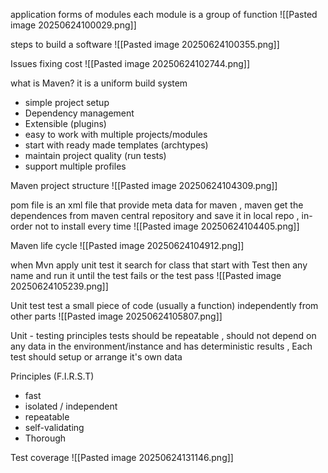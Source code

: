 application forms of modules each module is a group of function
![[Pasted image 20250624100029.png]]

steps to build a software
![[Pasted image 20250624100355.png]]

Issues fixing cost
![[Pasted image 20250624102744.png]]

what is Maven?
it is a uniform build system 
- simple project setup
- Dependency management
- Extensible (plugins)
- easy to work with multiple projects/modules
- start with ready made templates (archtypes)
- maintain project quality (run tests)
- support multiple profiles

Maven project structure
![[Pasted image 20250624104309.png]]

pom file is an xml file that provide meta data for maven , maven get the dependences from maven central repository and save it in local repo , in-order not to install every time
![[Pasted image 20250624104405.png]]

Maven life cycle
![[Pasted image 20250624104912.png]]

when Mvn apply unit test it search for class that start with Test then any name and run it until the test fails or the test pass
![[Pasted image 20250624105239.png]]

Unit test
test a small piece of code (usually a function) independently from other parts
![[Pasted image 20250624105807.png]]

Unit - testing principles 
tests should be repeatable , should not depend on any data in the environment/instance and has deterministic results , Each test should setup or arrange it's own data

Principles (F.I.R.S.T)
- fast
- isolated / independent
- repeatable
- self-validating
- Thorough

Test coverage
![[Pasted image 20250624131146.png]]

